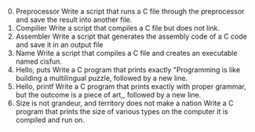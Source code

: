 0. Preprocessor
Write a script that runs a C file through the preprocessor and save the result into another file.
1. Compilier
Write a script that compiles a C file but does not link.
2. Assembler
Write a script that generates the assembly code of a C code and save it in an output file
3. Name
Write a script that compiles a C file and creates an executable named cisfun.
4. Hello, puts
Write a C program that prints exactly "Programming is like building a multilingual puzzle, followed by a new line.
5. Hello, printf
Write a C program that prints exactly with proper grammar, but the outcome is a piece of art,, followed by a new line.
6. Size is not grandeur, and territory does not make a nation
Write a C program that prints the size of various types on the computer it is compiled and run on.
